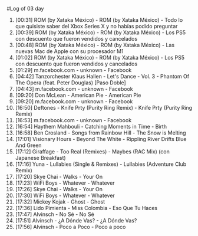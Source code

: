 #Log of 03 day

1. [00:31] ROM (by Xataka México) - ROM (by Xataka México) - Todo lo que quisiste saber del Xbox Series X y no habías podido preguntar
1. [00:39] ROM (by Xataka México) - ROM (by Xataka México) - Los PS5 con descuento que fueron vendidos y cancelados
1. [00:48] ROM (by Xataka México) - ROM (by Xataka México) - Las nuevas Mac de Apple con su procesador M1
1. [01:02] ROM (by Xataka México) - ROM (by Xataka México) - Los PS5 con descuento que fueron vendidos y cancelados
1. [01:29] m.facebook.com - unknown - Facebook
1. [04:42] Tanzorchester Klaus Hallen - Let's Dance - Vol. 3 - Phantom Of The Opera (feat. Peter Douglas) [Paso Doble]
1. [04:43] m.facebook.com - unknown - Facebook
1. [09:20] Don McLean - American Pie - American Pie
1. [09:20] m.facebook.com - unknown - Facebook
1. [16:50] Deftones - Knife Prty (Purity Ring Remix) - Knife Prty (Purity Ring Remix)
1. [16:53] m.facebook.com - unknown - Facebook
1. [16:54] Haythem Mahbouli - Catching Moments in Time - Birth
1. [16:58] Ben Crosland - Songs from Rainbow Hill - The Snow is Melting
1. [17:01] Visionary Hours - Beyond The White - Rippling River Drifts Blue And Green
1. [17:12] Giraffage - Too Real (Remixes) - Maybes (RAC Mix) (con Japanese Breakfast)
1. [17:16] Yuna - Lullabies (Single & Remixes) - Lullabies (Adventure Club Remix)
1. [17:20] Skye Chai - Walks - Your On
1. [17:23] WiFi Boys - Whatever - Whatever
1. [17:26] Skye Chai - Walks - Your On
1. [17:30] WiFi Boys - Whatever - Whatever
1. [17:32] Mickey Kojak - Ghost - Ghost
1. [17:36] Lido Pimienta - Miss Colombia - Eso Que Tu Haces
1. [17:47] Alvinsch - No Sé - No Sé
1. [17:51] Alvinsch - ¿A Dónde Vas? - ¿A Dónde Vas?
1. [17:56] Alvinsch - Poco a Poco - Poco a poco
